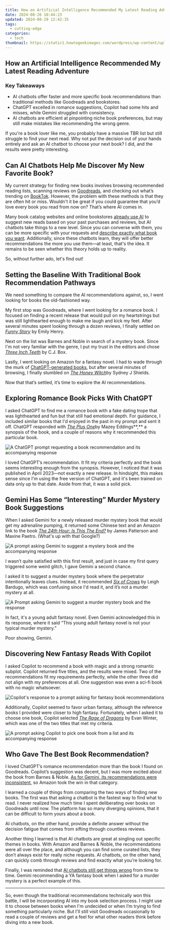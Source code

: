 ```yaml
---
title: How an Artificial Intelligence Recommended My Latest Reading Adventure
date: 2024-08-26 10:44:23
updated: 2024-08-29 12:42:35
tags:
  - cutting-edge
categories:
  - tech
thumbnail: https://static1.howtogeekimages.com/wordpress/wp-content/uploads/2024/05/a-robot-in-a-library-writing-a-book-and-the-chatgpt-logo-on-its-face.jpg
---
```


## How an Artificial Intelligence Recommended My Latest Reading Adventure

### Key Takeaways

* AI chatbots offer faster and more specific book recommendations than traditional methods like Goodreads and bookstores.
* ChatGPT excelled in romance suggestions, Copilot had some hits and misses, while Gemini struggled with consistency.
* AI chatbots are efficient at pinpointing niche book preferences, but may still make mistakes like recommending the wrong genre.

 If you're a book lover like me, you probably have a massive TBR list but still struggle to find your next read. Why not put the decision out of your hands entirely and ask an AI chatbot to choose your next book? I did, and the results were pretty interesting.

##  Can AI Chatbots Help Me Discover My New Favorite Book?

 My current strategy for finding new books involves browsing recommended reading lists, scanning reviews on [Goodreads](https://www.goodreads.com/), and checking out what’s trending on [BookTok](https://www.tiktok.com/tag/BookTok). However, the problem with these methods is that they are often hit or miss. Wouldn't it be great if you could guarantee that you’d love every book you read from now on? That’s where AI comes in.

 Many book catalog websites and online bookstores [already use AI](https://buynow-info.techidaily.com/the-best-google-wireless-nest-doorbell-battery-version-on-the-market-expert-review/) to suggest new reads based on your past purchases and reviews, but AI chatbots take things to a new level. Since you can converse with them, you can be more specific with your requests and [describe exactly what book you want](https://blog-min.techidaily.com/how-to-restore-missing-pictures-files-from-infinix-hot-40-by-fonelab-android-recover-pictures/). Additionally, since these chatbots learn, they will offer better recommendations the more you use them—at least, that's the idea. It remains to be seen whether this theory holds up to reality.

 So, without further ado, let's find out!

##  Setting the Baseline With Traditional Book Recommendation Pathways

 We need something to compare the AI recommendations against, so, I went looking for books the old-fashioned way.

 My first stop was Goodreads, where I went looking for a romance book. I focused on finding a recent release that would pull on my heartstrings but was still lighthearted enough to make me laugh and kick my feet. After several minutes spent looking through a dozen reviews, I finally settled on _[Funny Stor](https://www.amazon.com/Funny-Story-Emily-Henry/dp/0593441281?tag=hotoge-20&ascsubtag=UUhtgUeUpU2003288&asc%5Frefurl=https%3A%2F%2Fwww.howtogeek.com%2Fi-asked-ai-to-pick-my-next-read-heres-how-it-went%2F&asc%5Fcampaign=Evergreen)[y](http://www.amazon.com/Funny-Story-Emily-Henry/dp/0593441281?tag=hotoge-20&ascsubtag=UUhtgUeUpU2003288&asc%5Frefurl=https%3A%2F%2Fwww.howtogeek.com%2Fi-asked-ai-to-pick-my-next-read-heres-how-it-went%2F&asc%5Fcampaign=Evergreen)_ by Emily Henry.

 Next on the list was Barnes and Noble in search of a mystery book. Since I'm not very familiar with the genre, I put my trust in the editors and chose [_Three Inch Teeth_](http://www.amazon.com/Three-Inch-Teeth-Joe-Pickett-Novel/dp/0593331346?tag=hotoge-20&ascsubtag=UUhtgUeUpU2003288&asc%5Frefurl=https%3A%2F%2Fwww.howtogeek.com%2Fi-asked-ai-to-pick-my-next-read-heres-how-it-went%2F&asc%5Fcampaign=Evergreen) by C.J. Box.

 Lastly, I went looking on Amazon for a fantasy novel. I had to wade through the murk of [ChatGPT-generated books](https://bypass-frp.techidaily.com/a-quick-guide-to-honor-90-gt-frp-bypass-instantly-by-drfone-android/), but after several minutes of browsing, I finally stumbled on [_The Honey Witch_](https://www.amazon.com/Honey-Witch-Sydney-J-Shields/dp/0316568864?tag=hotoge-20&ascsubtag=UUhtgUeUpU2003288&asc%5Frefurl=https%3A%2F%2Fwww.howtogeek.com%2Fi-asked-ai-to-pick-my-next-read-heres-how-it-went%2F&asc%5Fcampaign=Evergreen)by Sydney J Shields.

 Now that that’s settled, it’s time to explore the AI recommendations.

##  Exploring Romance Book Picks With ChatGPT

 I asked ChatGPT to find me a romance book with a fake dating trope that was lighthearted and fun but that still had emotional depth. For guidance, I included similar books that I'd enjoyed in the past in my prompt and sent it off. ChatGPT responded with [_The Plus One_](https://www.amazon.com/Plus-One-Novel-Mazey-Eddings-ebook/dp/B09Y45P45Z?tag=hotoge-20&ascsubtag=UUhtgUeUpU2003288&asc%5Frefurl=https%3A%2F%2Fwww.howtogeek.com%2Fi-asked-ai-to-pick-my-next-read-heres-how-it-went%2F&asc%5Fcampaign=Evergreen)by Mazey Eddings**,** a synopsis of the book, and a couple of reasons why it recommended this particular book.

![A ChatGPT prompt requesting a book recommendation and its accompanying response](https://static1.howtogeekimages.com/wordpress/wp-content/uploads/2024/05/2024-05-23_13h36_32.png) 

 I loved ChatGPT’s recommendation. It fit my criteria perfectly and the book seems interesting enough from the synopsis. However, I noticed that it was published in April 2023—not exactly a new release. In hindsight, this makes sense since I'm using the free version of ChatGPT, and it's been trained on data only up to that date. Aside from that, it was a solid pick.

##  Gemini Has Some “Interesting” Murder Mystery Book Suggestions

 When I asked Gemini for a newly released murder mystery book that would get my adrenaline pumping, it returned some Chinese text and an Amazon link to the book [_The 24th Hour: Is This The End?_](https://www.amazon.com/24th-Hour-Womens-Murder-Thriller/dp/0316403083?tag=hotoge-20&ascsubtag=UUhtgUeUpU2003288&asc%5Frefurl=https%3A%2F%2Fwww.howtogeek.com%2Fi-asked-ai-to-pick-my-next-read-heres-how-it-went%2F&asc%5Fcampaign=Evergreen) by James Patterson and Maxine Paetro. (What's up with that Google?)

![A prompt asking Gemini to suggest a mystery book and the accompanying response](https://static1.howtogeekimages.com/wordpress/wp-content/uploads/2024/05/2024-05-22_19h02_23.png) 

 I wasn’t quite satisfied with this first result, and just in case my first query triggered some weird glitch, I gave Gemini a second chance.

 I asked it to suggest a murder mystery book where the perpetrator intentionally leaves clues. Instead, it recommended [_Six of Crows_](https://www.amazon.com/Six-Crows-Leigh-Bardugo/dp/1627792120?tag=hotoge-20&ascsubtag=UUhtgUeUpU2003288&asc%5Frefurl=https%3A%2F%2Fwww.howtogeek.com%2Fi-asked-ai-to-pick-my-next-read-heres-how-it-went%2F&asc%5Fcampaign=Evergreen) by Leigh Bardugo, which was confusing since I'd read it, and it’s not a murder mystery at all. 

![A Prompt asking Gemini to suggest a murder mystery book and the response](https://static1.howtogeekimages.com/wordpress/wp-content/uploads/2024/05/2024-05-22_19h21_57.png) 

 In fact, it's a young adult fantasy novel. Even Gemini acknowledged this in its response, where it said “This young adult fantasy novel is not your typical murder mystery.”

 Poor showing, Gemini.

##  Discovering New Fantasy Reads With Copilot

 I asked Copilot to recommend a book with magic and a strong romantic subplot. Copilot returned five titles, and the results were mixed. Two of the recommendations fit my requirements perfectly, while the other three did not align with my preferences at all. One suggestion was even a sci-fi book with no magic whatsoever.

![Copilot's response to a prompt asking for fantasy book recommendations](https://static1.howtogeekimages.com/wordpress/wp-content/uploads/2024/05/2024-05-23_14h20_12.png) 

 Additionally, Copilot seemed to favor urban fantasy, although the reference books I provided were closer to high fantasy. Fortunately, when I asked it to choose one book, Copilot selected [_The Rage of Dragons_](https://www.amazon.com/Rage-Dragons-Burning-Book-ebook/dp/B07L2VKFP5?tag=hotoge-20&ascsubtag=UUhtgUeUpU2003288&asc%5Frefurl=https%3A%2F%2Fwww.howtogeek.com%2Fi-asked-ai-to-pick-my-next-read-heres-how-it-went%2F&asc%5Fcampaign=Evergreen) by Evan Winter, which was one of the two titles that met my criteria.

![A prompt asking Copilot to pick one book from a list and its accompanying response](https://static1.howtogeekimages.com/wordpress/wp-content/uploads/2024/05/2024-05-23_14h18_40-1.png) 

##  Who Gave The Best Book Recommendation?

 I loved ChatGPT’s romance recommendation more than the book I found on Goodreads. Copilot’s suggestion was decent, but I was more excited about the book from Barnes & Noble. [As for Gemini, its recommendations were inconsistent](https://on-screen-recording.techidaily.com/updated-the-easy-way-to-screen-record-your-ultimate-guide-on-mi-11/), so Amazon took the win in that category.

 I learned a couple of things from comparing the two ways of finding new books. The first was that asking a chatbot is the fastest way to find what to read. I never realized how much time I spent deliberating over books on Goodreads until now. The platform has so many diverging opinions, that it can be difficult to form yours about a book.

 AI chatbots, on the other hand, provide a definite answer without the decision fatigue that comes from sifting through countless reviews.

 Another thing I learned is that AI chatbots are great at singling out specific themes in books. With Amazon and Barnes & Noble, the recommendations were all over the place, and although you can find some curated lists, they don’t always exist for really niche requests. AI chatbots, on the other hand, can quickly comb through reviews and find exactly what you're looking for.

 Finally, I was reminded that [AI chatbots still get things wrong](https://audio-shaping.techidaily.com/strategies-for-minimizing-large-scale-video-and-audio-data/) from time to time. Gemini recommending a YA fantasy book when I asked for a murder mystery is a perfect example of this.

---

 So, even though the traditional recommendations technically won this battle, I will be incorporating AI into my book selection process. I might use it to choose between books when I'm undecided or when I’m trying to find something particularly niche. But I'll still visit Goodreads occasionally to read a couple of reviews and get a feel for what other readers think before diving into a new book.

<ins class="adsbygoogle"
     style="display:block"
     data-ad-format="autorelaxed"
     data-ad-client="ca-pub-7571918770474297"
     data-ad-slot="1223367746"></ins>



<ins class="adsbygoogle"
     style="display:block"
     data-ad-client="ca-pub-7571918770474297"
     data-ad-slot="8358498916"
     data-ad-format="auto"
     data-full-width-responsive="true"></ins>
